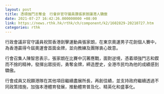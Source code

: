 ```yaml
---
layout: post
title: 憑頑強鬥志奪金　行會非官守議員讚張家朗讓港人驕傲
date: 2021-07-27 16:42:26.000000000 +08:00
link: https://news.rthk.hk/rthk/ch/component/k2/1602829-20210727.htm
categories: rthk
---
```


行政會議非官守議員祝賀​香港劍擊運動員張家朗，在東京奧運男子花劍個人賽中，為香港贏得今屆奧運會首面金牌，並向教練及團隊衷心致意。

行會召集人陳智思表示，張家朗在比賽中沉著應戰，面對逆境，憑着頑強鬥志和鍥而不捨的精神，發揮出眾技術，勇奪金牌，締造歷史，全港市民均為他的成績感到驕傲。

行會成員又祝願港隊在其他項目繼續盡展所長，再創佳績，並支持政府繼續透過不同政策措施，加強本港體育發展，推動體育普及化、精英化和盛事化。
